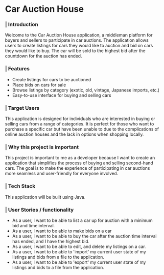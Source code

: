 # Car Auction House

### | **Introduction**
Welcome to the Car Auction House application, a middleman platform for buyers and sellers to participate in car auctions. 
The application allows users to create listings for cars they would like to auction and bid on cars they would like to buy. The car will be sold to the highest bid after the countdown for the auction has ended.

### | **Features**
- Create listings for cars to be auctioned
- Place bids on cars for sale
- Browse listings by category (exotic, old, vintage, Japanese imports, etc.)
- Easy-to-use interface for buying and selling cars

### | **Target Users**
This application is designed for individuals who are interested in buying or selling cars from a range of categories. It is perfect for those who want to purchase a specific car but have been unable to due to the complications of online auction houses and the lack in
options when shopping locally.

### | **Why this project is important**
This project is important to me as a developer because I want to create an application that simplifies the process of buying and selling second-hand cars. The goal is to make the experience of participating in car auctions more seamless and user-friendly for everyone involved.

### | **Tech Stack**
This application will be built using Java.

### | **User Stories / functionality**
- As a user, I want to be able to list a car up for auction with a minimum bid and time interval.
- As a user, I want to be able to make bids on a car
- As a user, I want to be able to buy the car after the auction time interval has ended, and I have the highest bid.
- As a user, I want to be able to edit, and delete my listings on a car.
- As a user, I want to be able to 'import' my current user state of my listings and bids from a file to the application.
- As a user, I want to be able to 'export' my current user state of my listings and bids to a file from the application.